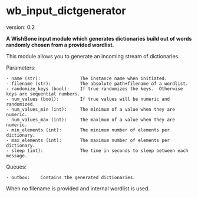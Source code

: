 wb_input_dictgenerator
======================

version: 0.2

**A WishBone input module which generates dictionaries build out of words randomly
chosen from a provided wordlist.**

This module allows you to generate an incoming stream of dictionaries.

Parameters:

    - name (str):               The instance name when initiated.
    - filename (str):           The absolute path+filename of a wordlist.
    - randomize_keys (bool):    If true randomizes the keys.  Otherwise keys are sequential numbers.
    - num_values (bool):        If true values will be numeric and randomized.
    - num_values_min (int):     The minimum of a value when they are numeric.
    - num_values_max (int):     The maximum of a value when they are numeric.
    - min_elements (int):       The minimum number of elements per dictionary.
    - max_elements (int):       The maximum number of elements per dictionary.
    - sleep (int):              The time in seconds to sleep between each message.


Queues:

    - outbox:    Contains the generated dictionaries.


When no filename is provided and internal wordlist is used.
